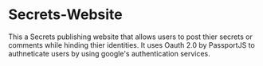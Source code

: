 # Secrets-Website
This a Secrets publishing website that allows users to post thier secrets or comments while hinding thier identities.
It uses Oauth 2.0 by PassportJS to authneticate users by using google's authentication services.
